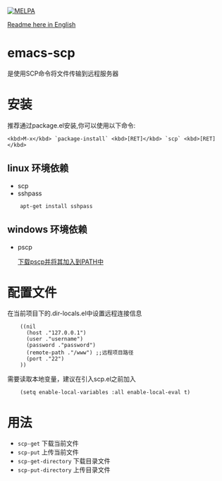 [![MELPA](https://melpa.org/packages/scp-badge.svg)](https://melpa.org/#/scp)

[Readme here in English](README-en.md)  

# emacs-scp<a id="sec-1" name="sec-1"></a>

是使用SCP命令将文件传输到远程服务器  

# 安装<a id="sec-2" name="sec-2"></a>

推荐通过package.el安装,你可以使用以下命令:

	<kbd>M-x</kbd> `package-install` <kbd>[RET]</kbd> `scp` <kbd>[RET]</kbd>

## linux 环境依赖<a id="sec-2-1" name="sec-2-1"></a>

-   scp
-   sshpass

``` shell
    apt-get install sshpass
```

## windows 环境依赖<a id="sec-2-2" name="sec-2-2"></a>

-   pscp

	[下载pscp并将其加入到PATH中](https://www.chiark.greenend.org.uk/~sgtatham/putty/latest.html)  

# 配置文件<a id="sec-3" name="sec-3"></a>

在当前项目下的.dir-locals.el中设置远程连接信息  

``` emacs-lisp
    ((nil
      (host ."127.0.0.1")
      (user ."username")
      (password ."password")
      (remote-path ."/www") ;;远程项目路径
      (port ."22")
    ))

```
需要读取本地变量，建议在引入scp.el之前加入  

``` emacs-lisp
    (setq enable-local-variables :all enable-local-eval t)
```
# 用法<a id="sec-4" name="sec-4"></a>

-   `scp-get` 下载当前文件
-   `scp-put` 上传当前文件
-   `scp-get-directory` 下载目录文件
-   `scp-put-directory` 上传目录文件
